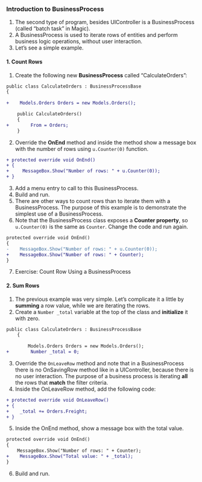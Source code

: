 ﻿### Introduction to BusinessProcess

1.	The second type of program, besides UIController is a BusinessProcess (called “batch task” in Magic).
2.	A BusinessProcess is used to iterate rows of entities and perform business logic operations, without user interaction.
3.	Let’s see a simple example.


#### 1. Count Rows
1.	Create the following new **BusinessProcess** called “CalculateOrders”:

```diff
public class CalculateOrders : BusinessProcessBase
{
        
+    Models.Orders Orders = new Models.Orders();

    public CalculateOrders()
    {
+        From = Orders;
    }
``` 

2.	Override the **OnEnd** method and inside the method show a message box with the number of rows using `u.Counter(0)` function.

```diff
+ protected override void OnEnd()
+ {
+     MessageBox.Show("Number of rows: " + u.Counter(0));
+ }
```

3.	Add a menu entry to call to this BusinessProcess.
4.	Build and run.
5.	There are other ways to count rows than to iterate them with a BusinessProcess. The purpose of this example is to demonstrate the simplest use of a BusinessProcess.
6.	Note that the BusinessProcess class exposes a **Counter property**, so `u.Counter(0)` is the same as `Counter`. Change the code and run again.
```diff
protected override void OnEnd()
{
-    MessageBox.Show("Number of rows: " + u.Counter(0));
+    MessageBox.Show("Number of rows: " + Counter);
}
```
7.	Exercise: Count Row Using a BusinessProcess

#### 2. Sum Rows

1.	The previous example was very simple. Let’s complicate it a little by **summing** a row value, while we are iterating the rows.
2.	Create a `Number _total` variable at the top of the class and **initialize** it with zero.
``` diff
public class CalculateOrders : BusinessProcessBase
    {
        
        Models.Orders Orders = new Models.Orders();
+        Number _total = 0;
```

3.	Override the `OnLeaveRow` method and note that in a BusinessProcess there is no OnSavingRow method like in a UIController, because there is no user interaction. The purpose of a business process is iterating **all** the rows that **match** the filter criteria.
4.	Inside the OnLeaveRow method, add the following code:
```diff 
+ protected override void OnLeaveRow()
+ {
+    _total += Orders.Freight;
+ }
```
5.	Inside the OnEnd method, show a message box with the total value.
```diff
protected override void OnEnd()
{
    MessageBox.Show("Number of rows: " + Counter);
+    MessageBox.Show("Total value: " + _total);
}
```
6.	Build and run.
